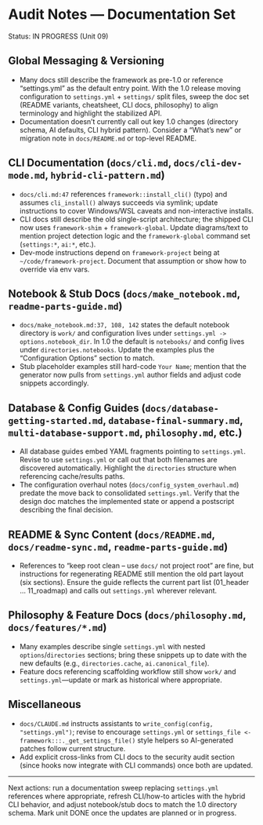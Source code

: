 # Audit Notes — Documentation Set

Status: IN PROGRESS (Unit 09)

## Global Messaging & Versioning
- Many docs still describe the framework as pre-1.0 or reference “settings.yml” as the default entry point. With the 1.0 release moving configuration to `settings.yml` + `settings/` split files, sweep the doc set (README variants, cheatsheet, CLI docs, philosophy) to align terminology and highlight the stabilized API.
- Documentation doesn’t currently call out key 1.0 changes (directory schema, AI defaults, CLI hybrid pattern). Consider a “What’s new” or migration note in `docs/README.md` or top-level README.

## CLI Documentation (`docs/cli.md`, `docs/cli-dev-mode.md`, `hybrid-cli-pattern.md`)
- `docs/cli.md:47` references `framework::install_cli()` (typo) and assumes `cli_install()` always succeeds via symlink; update instructions to cover Windows/WSL caveats and non-interactive installs.
- CLI docs still describe the old single-script architecture; the shipped CLI now uses `framework-shim` + `framework-global`. Update diagrams/text to mention project detection logic and the `framework-global` command set (`settings:*`, `ai:*`, etc.).
- Dev-mode instructions depend on `framework-project` being at `~/code/framework-project`. Document that assumption or show how to override via env vars.

## Notebook & Stub Docs (`docs/make_notebook.md`, `readme-parts-guide.md`)
- `docs/make_notebook.md:37, 108, 142` states the default notebook directory is `work/` and configuration lives under `settings.yml -> options.notebook_dir`. In 1.0 the default is `notebooks/` and config lives under `directories.notebooks`. Update the examples plus the “Configuration Options” section to match.
- Stub placeholder examples still hard-code `Your Name`; mention that the generator now pulls from `settings.yml` author fields and adjust code snippets accordingly.

## Database & Config Guides (`docs/database-getting-started.md`, `database-final-summary.md`, `multi-database-support.md`, `philosophy.md`, etc.)
- All database guides embed YAML fragments pointing to `settings.yml`. Revise to use `settings.yml` or call out that both filenames are discovered automatically. Highlight the `directories` structure when referencing cache/results paths.
- The configuration overhaul notes (`docs/config_system_overhaul.md`) predate the move back to consolidated `settings.yml`. Verify that the design doc matches the implemented state or append a postscript describing the final decision.

## README & Sync Content (`docs/README.md`, `docs/readme-sync.md`, `readme-parts-guide.md`)
- References to “keep root clean – use `docs/` not project root” are fine, but instructions for regenerating README still mention the old part layout (six sections). Ensure the guide reflects the current part list (01_header … 11_roadmap) and calls out `settings.yml` wherever relevant.

## Philosophy & Feature Docs (`docs/philosophy.md`, `docs/features/*.md`)
- Many examples describe single `settings.yml` with nested `options`/`directories` sections; bring these snippets up to date with the new defaults (e.g., `directories.cache`, `ai.canonical_file`).
- Feature docs referencing scaffolding workflow still show `work/` and `settings.yml`—update or mark as historical where appropriate.

## Miscellaneous
- `docs/CLAUDE.md` instructs assistants to `write_config(config, "settings.yml")`; revise to encourage `settings.yml` or `settings_file <- framework:::._get_settings_file()` style helpers so AI-generated patches follow current structure.
- Add explicit cross-links from CLI docs to the security audit section (since hooks now integrate with CLI commands) once both are updated.

---

Next actions: run a documentation sweep replacing `settings.yml` references where appropriate, refresh CLI/how-to articles with the hybrid CLI behavior, and adjust notebook/stub docs to match the 1.0 directory schema. Mark unit DONE once the updates are planned or in progress.
